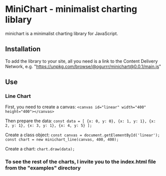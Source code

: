 # MiniChart - minimalist charting liblary
minichart is a minimalist charting library for JavaScript.

## Installation
To add the library to your site, all you need is a link to the Content Delivery Network, e.g. "https://unpkg.com/browse/@ogurrr/minichart@0.0.1/main.js"

## Use

### Line Chart

First, you need to create a canvas: ```<canvas id="linear" width="400" height="400"></canvas>```

Then prepare the data: ```
const data = [
{x: 0, y: 0},
{x: 1, y: 1},
{x: 2, y: 1},
{x: 3, y: 1},
{x: 4, y: 5}
]; ```

Create a class object: ```const canvas =
document.getElementById('linear');
const chart = new minichart_line(canvas, 400, 400);```

Create a chart: ```chart.draw(data);```

### To see the rest of the charts, I invite you to the index.html file from the "examples" directory